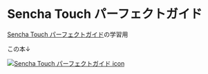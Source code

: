 Sencha Touch パーフェクトガイド
======================================

[Sencha Touch パーフェクトガイド](http://www.amazon.co.jp/gp/product/4048869566/ref=as_li_ss_tl?ie=UTF8&camp=247&creative=7399&creativeASIN=4048869566&linkCode=as2&tag=result102-22)の学習用




この本↓

[![Sencha Touch パーフェクトガイド icon](http://ws.assoc-amazon.jp/widgets/q?_encoding=UTF8&ASIN=4048869566&Format=_SL110_&ID=AsinImage&MarketPlace=JP&ServiceVersion=20070822&WS=1&tag=result102-22)](http://www.amazon.co.jp/gp/product/4048869566/ref=as_li_ss_tl?ie=UTF8&camp=247&creative=7399&creativeASIN=4048869566&linkCode=as2&tag=result102-22)
